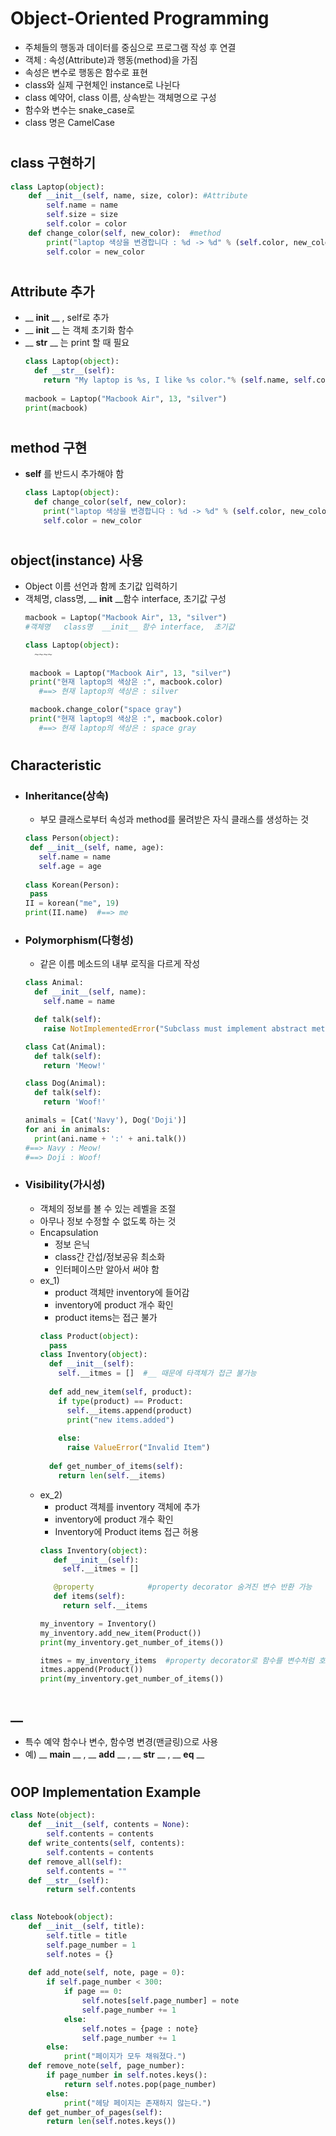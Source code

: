 # Object-Oriented Programming
- 주체들의 행동과 데이터를 중심으로 프로그램 작성 후 연결
- 객체 : 속성(Attribute)과 행동(method)을 가짐
- 속성은 변수로 행동은 함수로 표현
- class와 실제 구현체인 instance로 나뉜다
- class 예약어, class 이름, 상속받는 객체명으로 구성
- 함수와 변수는 snake_case로 
- class 명은 CamelCase
#
 ## class 구현하기
  ```python
  class Laptop(object):
      def __init__(self, name, size, color): #Attribute
          self.name = name
          self.size = size
          self.color = color
      def change_color(self, new_color):  #method
          print("laptop 색상을 변경합니다 : %d -> %d" % (self.color, new_color)) 
          self.color = new_color
  ```
#
 ## Attribute 추가
  - __ __init__ __ , self로 추가
  - __ __init__ __ 는 객체 초기화 함수
  - __ __str__ __ 는 print 할 때 필요 
    ```python
    class Laptop(object):
      def __str__(self):
        return "My laptop is %s, I like %s color."% (self.name, self.color)
      
    macbook = Laptop("Macbook Air", 13, "silver")
    print(macbook)
    ```


#
## method 구현
- __self__ 를 반드시 추가해야 함
  ```python
  class Laptop(object):
    def change_color(self, new_color):
      print("laptop 색상을 변경합니다 : %d -> %d" % (self.color, new_color)) 
      self.color = new_color
  ```
#
## object(instance) 사용
- Object 이름 선언과 함께 초기값 입력하기
- 객체명, class명, __ __init__ __함수 interface, 초기값 구성
  ```python
  macbook = Laptop("Macbook Air", 13, "silver")
  #객체명   class명  __init__ 함수 interface,  초기값
  
  class Laptop(object):
    ~~~~
   
   macbook = Laptop("Macbook Air", 13, "silver")
   print("현재 laptop의 색상은 :", macbook.color)
     #==> 현재 laptop의 색상은 : silver
  
   macbook.change_color("space gray")
   print("현재 laptop의 색상은 :", macbook.color)
     #==> 현재 laptop의 색상은 : space gray
  ```
#
## Characteristic
  - ### Inheritance(상속)
    - 부모 클래스로부터 속성과 method를 물려받은 자식 클래스를 생성하는 것
     ```python
    class Person(object):
      def __init__(self, name, age):
        self.name = name
        self.age = age
   
    class Korean(Person):
      pass
    II = korean("me", 19)
    print(II.name)  #==> me
     ```

  - ### Polymorphism(다형성)
    - 같은 이름 메소드의 내부 로직을 다르게 작성
     ```python
     class Animal:
       def __init__(self, name):
         self.name = name
    
       def talk(self):
         raise NotImplementedError("Subclass must implement abstract method")
    
     class Cat(Animal):
       def talk(self):
         return 'Meow!'
    
     class Dog(Animal):
       def talk(self):
         return 'Woof!'     
     
     animals = [Cat('Navy'), Dog('Doji')]
     for ani in animals:
       print(ani.name + ':' + ani.talk())
     #==> Navy : Meow!
     #==> Doji : Woof!
     ```
  - ### Visibility(가시성)
    - 객체의 정보를 볼 수 있는 레벨을 조절 
    - 아무나 정보 수정할 수 없도록 하는 것
    - Encapsulation
      - 정보 은닉
      - class간 간섭/정보공유 최소화
      - 인터페이스만 알아서 써야 함
    - ex_1)
      - product 객체만 inventory에 들어감
      - inventory에 product 개수 확인
      - product items는 접근 불가
       ```python
       class Product(object):
         pass
       class Inventory(object):
         def __init__(self):
           self.__itmes = []  #__ 때문에 타객체가 접근 불가능
         
         def add_new_item(self, product):
           if type(product) == Product:
             self.__items.append(product)
             print("new items.added")
         
           else:
             raise ValueError("Invalid Item")
         
         def get_number_of_items(self):
           return len(self.__items)
       ```
    - ex_2)
      - product 객체를 inventory 객체에 추가
      - inventory에 product 개수 확인
      - Inventory에 Product items 접근 허용
      ```python
      class Inventory(object):
         def __init__(self):
           self.__itmes = []

         @property            #property decorator 숨겨진 변수 반환 가능
         def items(self):
           return self.__items
      
      my_inventory = Inventory()
      my_inventory.add_new_item(Product())
      print(my_inventory.get_number_of_items())

      itmes = my_inventory_items  #property decorator로 함수를 변수처럼 호출
      itmes.append(Product())
      print(my_inventory.get_number_of_items())
      ```
#
## __
- 특수 예약 함수나 변수, 함수명 변경(맨글링)으로 사용
- 예) __ __main__ __ , __ __add__ __ ,  __ __str__ __ , __ __eq__ __


#
## OOP Implementation Example
```python
class Note(object):
    def __init__(self, contents = None):
        self.contents = contents
    def write_contents(self, contents):
        self.contents = contents
    def remove_all(self):
        self.contents = ""
    def __str__(self):
        return self.contents
    

class Notebook(object):
    def __init__(self, title):
        self.title = title
        self.page_number = 1
        self.notes = {}
    
    def add_note(self, note, page = 0):
        if self.page_number < 300:
            if page == 0:
                self.notes[self.page_number] = note
                self.page_number += 1
            else:
                self.notes = {page : note}
                self.page_number += 1
        else:
            print("페이지가 모두 채워졌다.")
    def remove_note(self, page_number):
        if page_number in self.notes.keys():
            return self.notes.pop(page_number)
        else:
            print("헤당 페이지는 존재하지 않는다.")
    def get_number_of_pages(self):
        return len(self.notes.keys())
```
